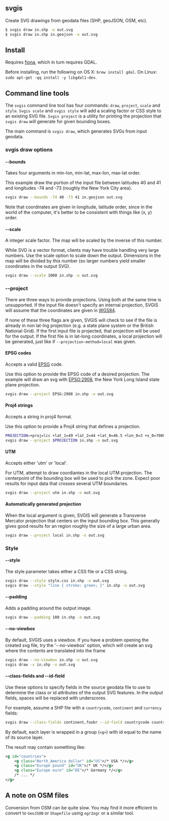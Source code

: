 svgis
-----

Create SVG drawings from geodata files (SHP, geoJSON, OSM, etc).

```bash
$ svgis draw in.shp -o out.svg
$ svgis draw in.shp in.geojson -o out.svg
````

## Install

Requires [fiona](http://pypi.python.org/pypi/fiona), which in turn requires GDAL.

Before installing, run the following on OS X: `brew install gdal`.
On Linux: `sudo apt-get -qq install -y libgdal1-dev`.

## Command line tools

The `svgis` command line tool has four commands: `draw`, `project`, `scale` and `style`. `Svgis scale` and `svgis style` will add a scaling factor or CSS style to an existing SVG file. `Svgis project` is a utility for printing the projection that `svgis draw` will generate for given bounding boxes.

The main command is `svgis draw`, which generates SVGs from input geodata.

### svgis draw options
#### --bounds

Takes four arguments in min-lon, min-lat, max-lon, max-lat order.

This example draw the portion of the input file between latitudes 40 and 41 and longitudes -74 and -73 (roughly the New York City area).

````bash
svgis draw --bounds -74 40 -73 41 in.geojson out.svg
````

Note that coordinates are given in longitude, latitude order, since in the world of the computer, it's better to be consistent with things like (x, y) order.

#### --scale

A integer scale factor. The map will be scaled by the inverse of this number.

While SVG is a vector format, clients may have trouble handling very large numbers. Use the scale option to scale down the output. Dimensions in the map will be divided by this number (so larger numbers yield smaller coordinates in the output SVG). 

````bash
svgis draw --scale 1000 in.shp -o out.svg
````

### --project

There are three ways to provide projections. Using both at the same time is unsupported. If the input file doesn't specify an internal projection, SVGIS will assume that the coordinates are given in [WGS84](http://epsg.io/4326).

If none of these three flags are given, SVGIS will check to see if the file is already in non lat-lng projection (e.g. a state plane system or the British National Grid). If the first input file is projected, that projection will be used for the output. If the first file is in lat-long coordinates, a local projection will be generated, just like if `--projection-method=local` was given.

#### EPSG codes

Accepts a valid [EPSG](http://epsg.io) code.

Use this option to provide the EPSG code of a desired projection. The example will draw an svg with [EPSG:2908](http://epsg.io/2908), the New York Long Island state plane projection.

````bash
svgis draw --project EPSG:2908 in.shp -o out.svg
````

#### Proj4 strings

Accepts a string in proj4 format.

Use this option to provide a Proj4 string that defines a projection.

````bash
PROJECTION=+proj=lcc +lat_1=49 +lat_2=44 +lat_0=46.5 +lon_0=3 +x_0=700000 +y_0=6600000 +ellps=GRS80 +towgs84=0,0,0,0,0,0,0 +units=m +no_defs
svgis draw --project $PROJECTION in.shp -o out.svg
````

#### UTM

Accepts either 'utm' or 'local'.

For UTM, attempt to draw coordiantes in the local UTM projection. The centerpoint of the bounding box will be used to pick the zone. Expect poor results for input data that crosses several UTM boundaries.
````bash
svgis draw --project utm in.shp -o out.svg
````

#### Automatically generated projection

When the local argument is given, SVGIS will generate a Transverse Mercator projection that centers on the input bounding box. This generally gives good results for an region roughly the size of a large urban area.

````bash
svgis draw --project local in.shp -o out.svg
````

### Style

#### --style

The style parameter takes either a CSS file or a CSS string.

````bash
svgis draw --style style.css in.shp -o out.svg
svgis draw --style "line { stroke: green; }" in.shp -o out.svg
````

#### --padding

Adds a padding around the output image.

````bash
svgis draw --padding 100 in.shp -o out.svg
````

#### --no-viewbox

By default, SVGIS uses a viewbox. If you have a problem opening the created svg file, try the '--no-viewbox' option, which will create an svg where the contents are translated into the frame

````bash
svgis draw --no-viewbox in.shp -o out.svg
svgis draw -x in.shp -o out.svg
````

#### --class-fields and --id-field

Use these options to specify fields in the source geodata file to use to determine the class or id attributes of the output SVG features. In the output fields, spaces will be replaced with underscores.

For example, assume a SHP file with a `countrycode`, `continent` and `currency` fields:
````bash
svgis draw --class-fields continent,foobr --id-field countrycode countries.shp -o out.svg
````

By default, each layer is wrapped in a group (`<g>`) with id equal to the name of its source layer.

The result may contain something like:
````svg
<g id="countries">
    <g class="North_America dollar" id="US">/* USA */</g>
    <g class="Europe pound" id="UK">/* UK */</g>
    <g class="Europe euro" id="DE">/* Germany */</g>
    /* ... */
</g>
````

## A note on OSM files

Conversion from OSM can be quite slow. You may find it more efficient to convert to `GeoJSON` or `Shapefile` using `ogr2ogr` or a similar tool.
